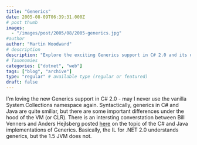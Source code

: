 ```yaml
---
title: "Generics"
date: 2005-08-09T06:39:31.000Z
# post thumb
images:
  - "/images/post/2005/08/2005-generics.jpg"
#author
author: "Martin Woodward"
# description
description: "Explore the exciting Generics support in C# 2.0 and its differences compared to Java, as discussed by Bill Venners and Anders Hejlsberg."
# Taxonomies
categories: ["dotnet", "web"]
tags: ["blog", "archive"]
type: "regular" # available type (regular or featured)
draft: false
---
```


I'm loving the new Generics support in C# 2.0 - may I never use the vanilla System.Collections namespace again. Syntactically, generics in C# and Java are quite smiliar, but there are some important differences under the hood of the VM (or CLR). There is an intersting converstation between Bill Venners and Anders Hejlsberg posted [here](http://www.artima.com/intv/generics2.html) on the topic of the C# and Java implementations of Generics. Basically, the IL for .NET 2.0 understands generics, but the 1.5 JVM does not.
